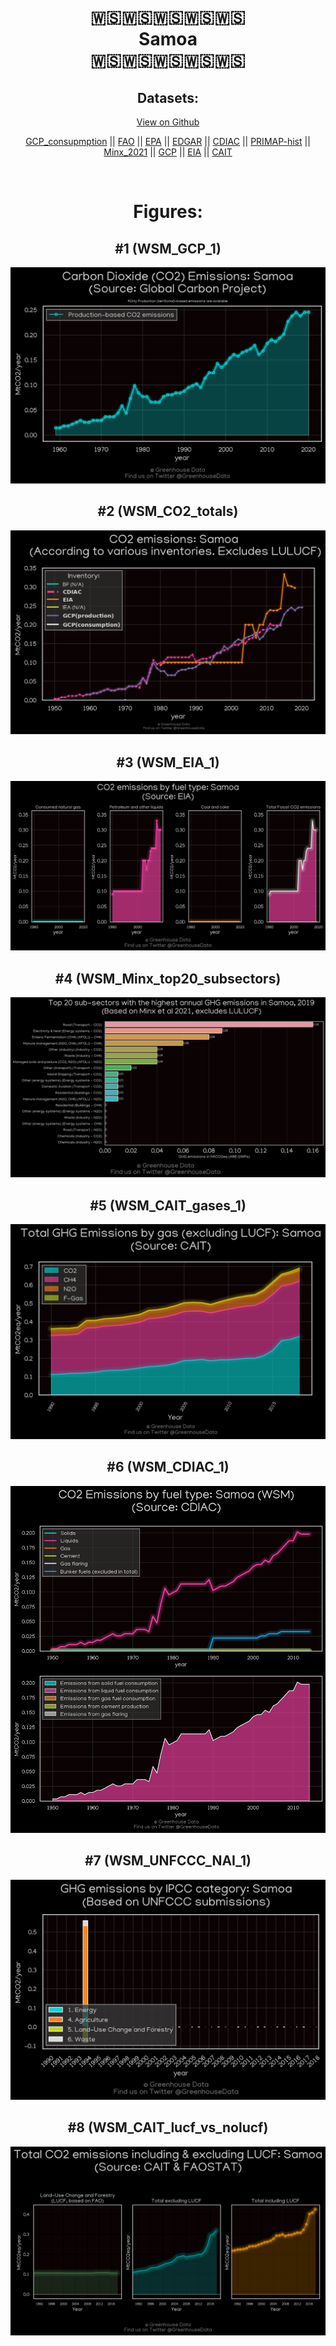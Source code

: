 
<center>
<h1 align="center">
🇼🇸🇼🇸🇼🇸🇼🇸🇼🇸
<br>
Samoa
<br>
🇼🇸🇼🇸🇼🇸🇼🇸🇼🇸
</h1>
<h2>Datasets:</h2>
<p><a href="https://github.com/dquintani/GreenhouseData/tree/master/country_data/WSM_Samoa/data">View on Github</a>
<br></p><p><a href="data/WSM_GCP_consupmption.csv">GCP_consupmption</a> || <a href="data/WSM_FAO.csv">FAO</a> || <a href="data/WSM_EPA.csv">EPA</a> || <a href="data/WSM_EDGAR.csv">EDGAR</a> || <a href="data/WSM_CDIAC.csv">CDIAC</a> || <a href="data/WSM_PRIMAP-hist.csv">PRIMAP-hist</a> || <a href="data/WSM_Minx_2021.csv">Minx_2021</a> || <a href="data/WSM_GCP.csv">GCP</a> || <a href="data/WSM_EIA.csv">EIA</a> || <a href="data/WSM_CAIT.csv">CAIT</a></p><p><br></p>
<h1>Figures:</h1><h2>#1 (WSM_GCP_1)</h2>
<p><img alt="" src="figures/WSM_GCP_1.png" /></p><h2>#2 (WSM_CO2_totals)</h2>
<p><img alt="" src="figures/WSM_CO2_totals.png" /></p><h2>#3 (WSM_EIA_1)</h2>
<p><img alt="" src="figures/WSM_EIA_1.png" /></p><h2>#4 (WSM_Minx_top20_subsectors)</h2>
<p><img alt="" src="figures/WSM_Minx_top20_subsectors.png" /></p><h2>#5 (WSM_CAIT_gases_1)</h2>
<p><img alt="" src="figures/WSM_CAIT_gases_1.png" /></p><h2>#6 (WSM_CDIAC_1)</h2>
<p><img alt="" src="figures/WSM_CDIAC_1.png" /></p><h2>#7 (WSM_UNFCCC_NAI_1)</h2>
<p><img alt="" src="figures/WSM_UNFCCC_NAI_1.png" /></p><h2>#8 (WSM_CAIT_lucf_vs_nolucf)</h2>
<p><img alt="" src="figures/WSM_CAIT_lucf_vs_nolucf.png" /></p>